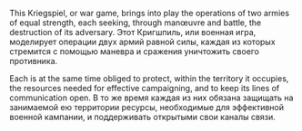 This Kriegspiel, or war game, brings into play the operations of two armies of equal strength, each seeking, through manœuvre and battle, the destruction of its adversary.
Этот Кригшпиль, или военная игра, моделирует операции двух армий равной силы, каждая из которых стремится с помощью маневра и сражения уничтожить своего противника.

Each is at the same time obliged to protect, within the territory it occupies, the resources needed for effective campaigning, and to keep its lines of communication open.
В то же время каждая из них обязана защищать на занимаемой ею территории ресурсы, необходимые для эффективной военной кампании, и поддерживать открытыми свои каналы связи.
